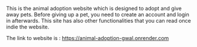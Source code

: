 This is the animal adoption website which is designed to adopt and give away pets.  Before giving up a pet, you need to create an account and login in afterwards. 
This site has also other functionalities that you can read once indie the website.

The link to website is : https://animal-adoption-gwal.onrender.com


